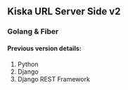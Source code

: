 ## Kiska URL Server Side v2 
### Golang & Fiber

#### Previous version details:
<ol>
    <li>Python</li>
    <li>Django</li>
    <li>Django REST Framework</li>
</ol>